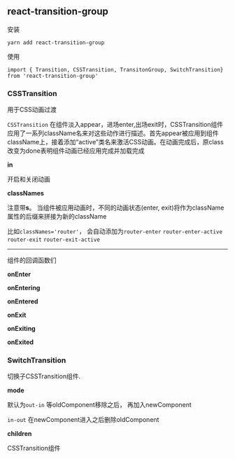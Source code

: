 ## react-transition-group

安装 

`yarn add react-transition-group`

使用

```
import { Transition, CSSTransition, TransitonGroup, SwitchTransition} from 'react-transition-group'
```

### CSSTransition

用于CSS动画过渡

`CSSTransition` 在组件淡入appear，进场enter,出场exit时，CSSTransition组件应用了一系列className名来对这些动作进行描述。首先appear被应用到组件className上，接着添加“active”类名来激活CSS动画。在动画完成后，原class改变为done表明组件动画已经应用完成并加载完成

**in**

开启和关闭动画

**classNames**

注意带**s**。 当组件被应用动画时，不同的动画状态(enter, exit)将作为className属性的后缀来拼接为新的className

比如`classNames='router'`， 会自动添加为`router-enter` `router-enter-active` `router-exit` `router-exit-active`

---

组件的回调函数们

**onEnter**

**onEntering**

**onEntered**

**onExit**

**onExiting**

**onExited**


### SwitchTransition

切换子CSSTransition组件. 

**mode**

默认为`out-in` 等oldComponent移除之后， 再加入newComponent

`in-out` 在newComponent进入之后删除oldComponent

**children**

CSSTransition组件